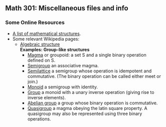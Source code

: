 ## Math 301: Miscellaneous files and info

### Some Online Resources
+ [A list of mathematical structures](http://www.math.chapman.edu/~jipsen/structures/doku.php/index.html).  
+ Some relevant Wikipedia pages:  
  + [Algebraic structure](http://en.wikipedia.org/wiki/Algebraic_structure)  
  **Examples: Group-like structures**  
    + [Magma](http://en.wikipedia.org/wiki/Magma_(algebra)) or groupoid: a set S and a
      single binary operation defined on S.  
	+ [Semigroup](http://en.wikipedia.org/wiki/Semigroup) an associative magma.  
	+ [Semilattice](http://en.wikipedia.org/wiki/Semilattice) a semigroup whose
      operation is idempotent and commutative. (The binary operation can be
      called either meet or join.)  
	+ [Monoid](http://en.wikipedia.org/wiki/Monoid) a semigroup with identity.  
    + [Group](http://en.wikipedia.org/wiki/Group_(mathematics)) a monoid with a
      unary inverse operation (giving rise to inverse elements).  
    + [Abelian group](http://en.wikipedia.org/wiki/Abelian_group) a group whose
      binary operation is commutative.  
	+ [Quasigroup](http://en.wikipedia.org/wiki/Quasigroup) a magma obeying the
	  latin square property. A quasigroup may also be represented using three
	  binary operations.  
